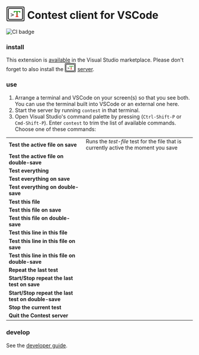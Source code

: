 # <img src="https://raw.githubusercontent.com/contest-framework/vscode/refs/heads/main/icons/300.png" width="50" height="41" valign="bottom"> Contest client for VSCode

![CI badge](https://github.com/contest-framework/vscode/actions/workflows/main.yml/badge.svg)

### install

This extension is
[available](https://marketplace.visualstudio.com/items?itemName=kevgo.contest-vscode)
in the Visual Studio marketplace. Please don't forget to also install the
<img src="icons/300.png" width="30" height="25" valign="bottom">
[server](https://github.com/contest/server).

### use

1. Arrange a terminal and VSCode on your screen(s) so that you see both. You can
   use the terminal built into VSCode or an external one here.
2. Start the server by running `contest` in that terminal.
3. Open Visual Studio's command palette by pressing (`Ctrl-Shift-P` or
   `Cmd-Shift-P`). Enter `contest` to trim the list of available commands.
   Choose one of these commands:

<table type="commands">
  <tr>
    <td><b>Test the active file on save</b></td>
    <td>Runs the <i>test-file</i> test for the file that is currently active the moment you save</td>
  </tr>
  <tr>
    <td><b>Test the active file on double-save</b></td>
    <td></td>
  </tr>
  <tr>
    <td><b>Test everything</b></td>
    <td></td>
  </tr>
  <tr>
    <td><b>Test everything on save</b></td>
    <td></td>
  </tr>
  <tr>
    <td><b>Test everything on double-save</b></td>
    <td></td>
  </tr>
  <tr>
    <td><b>Test this file</b></td>
    <td></td>
  </tr>
  <tr>
    <td><b>Test this file on save</b></td>
    <td></td>
  </tr>
  <tr>
    <td><b>Test this file on double-save</b></td>
    <td></td>
  </tr>
  <tr>
    <td><b>Test this line in this file</b></td>
    <td></td>
  </tr>
  <tr>
    <td><b>Test this line in this file on save</b></td>
    <td></td>
  </tr>
  <tr>
    <td><b>Test this line in this file on double-save</b></td>
    <td></td>
  </tr>
  <tr>
    <td><b>Repeat the last test</b></td>
    <td></td>
  </tr>
  <tr>
    <td><b>Start/Stop repeat the last test on save</b></td>
    <td></td>
  </tr>
  <tr>
    <td><b>Start/Stop repeat the last test on double-save</b></td>
    <td></td>
  </tr>
  <tr>
    <td><b>Stop the current test</b></td>
    <td></td>
  </tr>
  <tr>
    <td><b>Quit the Contest server</b></td>
    <td></td>
  </tr>
</table>

### develop

See the [developer guide](DEVELOPMENT.md).
